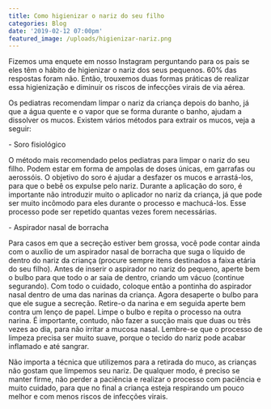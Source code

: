 ```yaml
---
title: Como higienizar o nariz do seu filho
categories: Blog
date: '2019-02-12 07:00pm'
featured_image: /uploads/higienizar-nariz.png
---
```


Fizemos uma enquete em nosso Instagram perguntando para os pais se eles têm o hábito de higienizar o nariz dos seus pequenos. 60% das respostas foram não. Então, trouxemos duas formas práticas de realizar essa higienização e diminuir os riscos de infecções virais de via aérea.

Os pediatras recomendam limpar o nariz da criança depois do banho, já que a água quente e o vapor que se forma durante o banho, ajudam a dissolver os mucos. Existem vários métodos para extrair os mucos, veja a seguir:

\- Soro fisiológico

O método mais recomendado pelos pediatras para limpar o nariz do seu filho. Podem estar em forma de ampolas de doses únicas, em garrafas ou aerossóis. O objetivo do soro é ajudar a desfazer os mucos e arrastá-los, para que o bebê os expulse pelo nariz. Durante a aplicação do soro, é importante não introduzir muito o aplicador no nariz da criança, já que pode ser muito incômodo para eles durante o processo e machucá-los. Esse processo pode ser repetido quantas vezes forem necessárias.

\- Aspirador nasal de borracha

Para casos em que a secreção estiver bem grossa, você pode contar ainda com o auxílio de um aspirador nasal de borracha que suga o líquido de dentro do nariz da criança (procure sempre itens destinados a faixa etária do seu filho). Antes de inserir o aspirador no nariz do pequeno, aperte bem o bulbo para que todo o ar saia de dentro, criando um vácuo (continue segurando). Com todo o cuidado, coloque então a pontinha do aspirador nasal dentro de uma das narinas da criança. Agora desaperte o bulbo para que ele sugue a secreção. Retire-o da narina e em seguida aperte bem contra um lenço de papel. Limpe o bulbo e repita o processo na outra narina. É importante, contudo, não fazer a sucção mais que duas ou três vezes ao dia, para não irritar a mucosa nasal. Lembre-se que o processo de limpeza precisa ser muito suave, porque o tecido do nariz pode acabar inflamado e até sangrar.

Não importa a técnica que utilizemos para a retirada do muco, as crianças não gostam que limpemos seu nariz. De qualquer modo, é preciso se manter firme, não perder a paciência e realizar o processo com paciência e muito cuidado, para que no final a criança esteja respirando um pouco melhor e com menos riscos de infecções virais.
